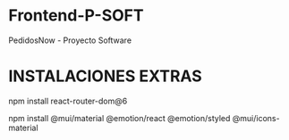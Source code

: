 # Frontend-P-SOFT
PedidosNow - Proyecto Software

# INSTALACIONES EXTRAS
npm install react-router-dom@6

npm install @mui/material @emotion/react @emotion/styled @mui/icons-material
